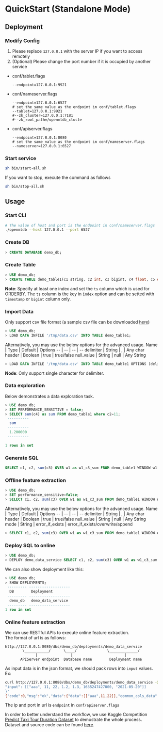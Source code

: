# QuickStart (Standalone Mode)

## Deployment
### Modify Config
1. Please replace `127.0.0.1` with the server IP if you want to access remotely
2. (Optional) Please change the port number if it is occupied by another service

* conf/tablet.flags
   ```
   --endpoint=127.0.0.1:9921
   ```
* conf/nameserver.flags
   ```
   --endpoint=127.0.0.1:6527
   # set the same value as the endpoint in conf/tablet.flags
   --tablet=127.0.0.1:9921
   #--zk_cluster=127.0.0.1:7181
   #--zk_root_path=/openmldb_cluste
   ```
* conf/apiserver.flags
   ```
   --endpoint=127.0.0.1:8080
   # set the same value as the endpoint in conf/nameserver.flags
   --nameserver=127.0.0.1:6527
   ```
### Start service
```bash
sh bin/start-all.sh
```
If you want to stop, execute the command as follows 
```bash
sh bin/stop-all.sh
```
## Usage
### Start CLI
```bash
# The value of host and port is the endpoint in conf/nameserver.flags
./openmldb --host 127.0.0.1 --port 6527
```
### Create DB
```sql
> CREATE DATABASE demo_db;
```

### Create Table
```sql
> USE demo_db;
> CREATE TABLE demo_table1(c1 string, c2 int, c3 bigint, c4 float, c5 double, c6 timestamp, c7 date, index(ts=c6));
```
**Note**: Specify at least one index and set the `ts` column which is used for ORDERBY. The `ts` column is the key in `index` option and can be setted with `timestamp` or `bigint` column only. 
### Import Data
Only support csv file format (a sample csv file can be downloaded [here](../../demo/standalone/data/data.csv))
```sql
> USE demo_db;
> LOAD DATA INFILE '/tmp/data.csv' INTO TABLE demo_table1;
```
Alternatively, you may use the below options for the advanced usage.
Name | Type |  Default | Options
-- | -- |  --  | --
delimiter | String | , | Any char
header | Boolean | true | true/false
null_value | String | null | Any String
```sql
> LOAD DATA INFILE '/tmp/data.csv' INTO TABLE demo_table1 OPTIONS (delimiter=',', header=false);
```
**Node**: Only support single character for delimiter.
### Data exploration
Below demonstrates a data exploration task.
```sql
> USE demo_db;
> SET PERFORMANCE_SENSITIVE = false;
> SELECT sum(c4) as sum FROM demo_table1 where c2=11;
 ----------
  sum
 ----------
  1.200000
 ----------

1 rows in set
```
### Generate SQL
```sql
SELECT c1, c2, sum(c3) OVER w1 as w1_c3_sum FROM demo_table1 WINDOW w1 AS (PARTITION BY demo_table1.c1 ORDER BY demo_table1.c6 ROWS BETWEEN 2 PRECEDING AND CURRENT ROW);
```
### Offline feature extraction
```sql
> USE demo_db;
> SET performance_sensitive=false;
> SELECT c1, c2, sum(c3) OVER w1 as w1_c3_sum FROM demo_table1 WINDOW w1 AS (PARTITION BY demo_table1.c1 ORDER BY demo_table1.c6 ROWS BETWEEN 2 PRECEDING AND CURRENT ROW) INTO OUTFILE '/tmp/feature.csv';
```
Alternatively, you may use the below options for the advanced usage.
Name | Type |  Default | Options
-- | -- |  --  | --
delimiter | String | , | Any char
header | Boolean | true | true/false
null_value | String | null | Any String
mode | String | error_if_exists | error_if_exists/overwrite/append
```sql
> SELECT c1, c2, sum(c3) OVER w1 as w1_c3_sum FROM demo_table1 WINDOW w1 AS (PARTITION BY demo_table1.c1 ORDER BY demo_table1.c6 ROWS BETWEEN 2 PRECEDING AND CURRENT ROW) INTO OUTFILE '/tmp/feature.csv' OPTIONS (mode = 'overwrite', delimiter=',');
```
### Deploy SQL to online
```sql
> USE demo_db;
> DEPLOY demo_data_service SELECT c1, c2, sum(c3) OVER w1 as w1_c3_sum FROM demo_table1 WINDOW w1 AS (PARTITION BY demo_table1.c1 ORDER BY demo_table1.c6 ROWS BETWEEN 2 PRECEDING AND CURRENT ROW);
```
We can also show deployment like this:
```sql
> USE demo_db;
> SHOW DEPLOYMENTS;
 --------- -------------------
  DB        Deployment
 --------- -------------------
  demo_db   demo_data_service
 --------- -------------------
1 row in set
```
### Online feature extraction
We can use RESTful APIs to execute online feature extraction.  
The format of url is as follows:
```
http://127.0.0.1:8080/dbs/demo_db/deployments/demo_data_service
        \___________/      \____/              \_____________/
              |               |                        |
       APIServer endpoint  Database name        Deployment name
```
As input data is in the json format, we should pack rows into `input` values.  
Ex:
```bash
curl http://127.0.0.1:8080/dbs/demo_db/deployments/demo_data_service -X POST -d'{
"input": [["aaa", 11, 22, 1.2, 1.3, 1635247427000, "2021-05-20"]]
}'
{"code":0,"msg":"ok","data":{"data":[["aaa",11,22]],"common_cols_data":[]}}
```
The ip and port in url is `endpoint` in `conf/apiserver.flags`

In order to better understand the workflow, we use Kaggle Competition [Predict Taxi Tour Duration Dataset](https://github.com/4paradigm/OpenMLDB/tree/main/demo/predict-taxi-trip-duration-nb/script/data)
to demostrate the whole process. Dataset and source code can be found
[here](https://github.com/4paradigm/OpenMLDB/tree/main/demo/predict-taxi-trip-duration-nb/script).
